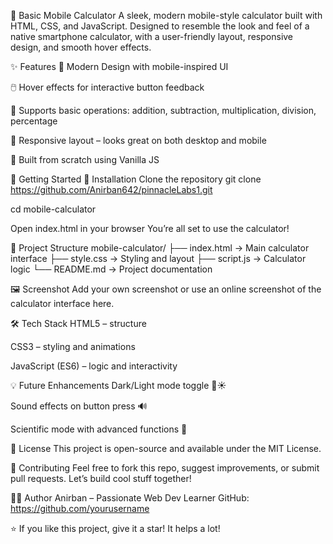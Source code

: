 📱 Basic Mobile Calculator
A sleek, modern mobile-style calculator built with HTML, CSS, and JavaScript. Designed to resemble the look and feel of a native smartphone calculator, with a user-friendly layout, responsive design, and smooth hover effects.

✨ Features
🎨 Modern Design with mobile-inspired UI

🖱️ Hover effects for interactive button feedback

🔢 Supports basic operations: addition, subtraction, multiplication, division, percentage

📱 Responsive layout – looks great on both desktop and mobile

🧠 Built from scratch using Vanilla JS

🚀 Getting Started
🔧 Installation
Clone the repository
git clone https://github.com/Anirban642/pinnacleLabs1.git


cd mobile-calculator

Open index.html in your browser
You’re all set to use the calculator!

📂 Project Structure
mobile-calculator/
├── index.html → Main calculator interface
├── style.css → Styling and layout
├── script.js → Calculator logic
└── README.md → Project documentation

🖼️ Screenshot
Add your own screenshot or use an online screenshot of the calculator interface here.

🛠️ Tech Stack
HTML5 – structure

CSS3 – styling and animations

JavaScript (ES6) – logic and interactivity

💡 Future Enhancements
 Dark/Light mode toggle 🌙☀️

 Sound effects on button press 🔊

 Scientific mode with advanced functions 🧮

📜 License
This project is open-source and available under the MIT License.

🤝 Contributing
Feel free to fork this repo, suggest improvements, or submit pull requests. Let’s build cool stuff together!

🧑‍💻 Author
Anirban – Passionate Web Dev Learner
GitHub: https://github.com/yourusername

⭐️ If you like this project, give it a star! It helps a lot!
